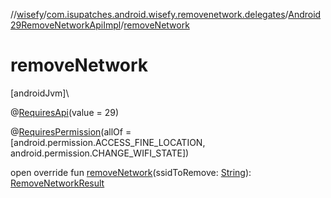 //[wisefy](../../../index.md)/[com.isupatches.android.wisefy.removenetwork.delegates](../index.md)/[Android29RemoveNetworkApiImpl](index.md)/[removeNetwork](remove-network.md)

# removeNetwork

[androidJvm]\

@[RequiresApi](https://developer.android.com/reference/kotlin/androidx/annotation/RequiresApi.html)(value = 29)

@[RequiresPermission](https://developer.android.com/reference/kotlin/androidx/annotation/RequiresPermission.html)(allOf = [android.permission.ACCESS_FINE_LOCATION, android.permission.CHANGE_WIFI_STATE])

open override fun [removeNetwork](remove-network.md)(ssidToRemove: [String](https://kotlinlang.org/api/latest/jvm/stdlib/kotlin/-string/index.html)): [RemoveNetworkResult](../../com.isupatches.android.wisefy.removenetwork.entities/-remove-network-result/index.md)
